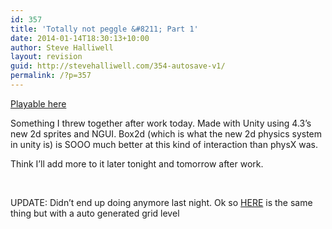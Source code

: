 ```yaml
---
id: 357
title: 'Totally not peggle &#8211; Part 1'
date: 2014-01-14T18:30:13+10:00
author: Steve Halliwell
layout: revision
guid: http://stevehalliwell.com/354-autosave-v1/
permalink: /?p=357
---
```

<a href="https://dl.dropboxusercontent.com/u/53300249/not%20peggle%20part%201/Build.html" target="_blank">Playable here</a>

Something I threw together after work today. Made with Unity using 4.3&#8217;s new 2d sprites and NGUI. Box2d (which is what the new 2d physics system in unity is) is SOOO much better at this kind of interaction than physX was.

Think I&#8217;ll add more to it later tonight and tomorrow after work.

&nbsp;

UPDATE: Didn&#8217;t end up doing anymore last night. Ok so <a href="https://dl.dropboxusercontent.com/u/53300249/not%20peggle%20part%202/Build.html" target="_blank">HERE</a> is the same thing but with a auto generated grid level